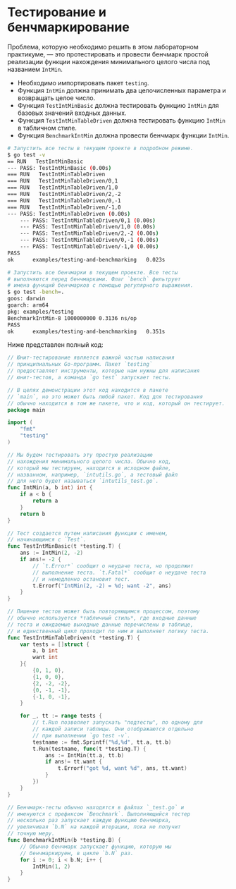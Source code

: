# Тестирование и бенчмаркирование

Проблема, которую необходимо решить в этом лабораторном практикуме, — это протестировать и провести бенчмарк простой реализации функции нахождения минимального целого числа под названием `IntMin`.

- Необходимо импортировать пакет `testing`.
- Функция `IntMin` должна принимать два целочисленных параметра и возвращать целое число.
- Функция `TestIntMinBasic` должна тестировать функцию `IntMin` для базовых значений входных данных.
- Функция `TestIntMinTableDriven` должна тестировать функцию `IntMin` в табличном стиле.
- Функция `BenchmarkIntMin` должна провести бенчмарк функции `IntMin`.

```sh
# Запустить все тесты в текущем проекте в подробном режиме.
$ go test -v
== RUN   TestIntMinBasic
--- PASS: TestIntMinBasic (0.00s)
=== RUN   TestIntMinTableDriven
=== RUN   TestIntMinTableDriven/0,1
=== RUN   TestIntMinTableDriven/1,0
=== RUN   TestIntMinTableDriven/2,-2
=== RUN   TestIntMinTableDriven/0,-1
=== RUN   TestIntMinTableDriven/-1,0
--- PASS: TestIntMinTableDriven (0.00s)
    --- PASS: TestIntMinTableDriven/0,1 (0.00s)
    --- PASS: TestIntMinTableDriven/1,0 (0.00s)
    --- PASS: TestIntMinTableDriven/2,-2 (0.00s)
    --- PASS: TestIntMinTableDriven/0,-1 (0.00s)
    --- PASS: TestIntMinTableDriven/-1,0 (0.00s)
PASS
ok  	examples/testing-and-benchmarking	0.023s

# Запустить все бенчмарки в текущем проекте. Все тесты
# выполняются перед бенчмарками. Флаг `bench` фильтрует
# имена функций бенчмарков с помощью регулярного выражения.
$ go test -bench=.
goos: darwin
goarch: arm64
pkg: examples/testing
BenchmarkIntMin-8 1000000000 0.3136 ns/op
PASS
ok  	examples/testing-and-benchmarking	0.351s

```

Ниже представлен полный код:

```go
// Юнит-тестирование является важной частью написания
// принципиальных Go-программ. Пакет `testing`
// предоставляет инструменты, которые нам нужны для написания
// юнит-тестов, а команда `go test` запускает тесты.

// В целях демонстрации этот код находится в пакете
// `main`, но это может быть любой пакет. Код для тестирования
// обычно находится в том же пакете, что и код, который он тестирует.
package main

import (
	"fmt"
	"testing"
)

// Мы будем тестировать эту простую реализацию
// нахождения минимального целого числа. Обычно код,
// который мы тестируем, находится в исходном файле,
// названном, например, `intutils.go`, а тестовый файл
// для него будет называться `intutils_test.go`.
func IntMin(a, b int) int {
	if a < b {
		return a
	}
	return b
}

// Тест создается путем написания функции с именем,
// начинающимся с `Test`.
func TestIntMinBasic(t *testing.T) {
	ans := IntMin(2, -2)
	if ans!= -2 {
		// `t.Error*` сообщит о неудаче теста, но продолжит
		// выполнение теста. `t.Fatal*` сообщит о неудаче теста
		// и немедленно остановит тест.
		t.Errorf("IntMin(2, -2) = %d; want -2", ans)
	}
}

// Пишение тестов может быть повторяющимся процессом, поэтому
// обычно используется *табличный стиль*, где входные данные
// теста и ожидаемые выходные данные перечислены в таблице,
// и единственный цикл проходит по ним и выполняет логику теста.
func TestIntMinTableDriven(t *testing.T) {
	var tests = []struct {
		a, b int
		want int
	}{
		{0, 1, 0},
		{1, 0, 0},
		{2, -2, -2},
		{0, -1, -1},
		{-1, 0, -1},
	}

	for _, tt := range tests {
		// t.Run позволяет запускать "подтесты", по одному для
		// каждой записи таблицы. Они отображаются отдельно
		// при выполнении `go test -v`.
		testname := fmt.Sprintf("%d,%d", tt.a, tt.b)
		t.Run(testname, func(t *testing.T) {
			ans := IntMin(tt.a, tt.b)
			if ans!= tt.want {
				t.Errorf("got %d, want %d", ans, tt.want)
			}
		})
	}
}

// Бенчмарк-тесты обычно находятся в файлах `_test.go` и
// именуются с префиксом `Benchmark`. Выполняющийся тестер
// несколько раз запускает каждую функцию бенчмарка,
// увеличивая `b.N` на каждой итерации, пока не получит
// точную меру.
func BenchmarkIntMin(b *testing.B) {
	// Обычно бенчмарк запускает функцию, которую мы
	// бенчмаркируем, в цикле `b.N` раз.
	for i := 0; i < b.N; i++ {
		IntMin(1, 2)
	}
}

```
